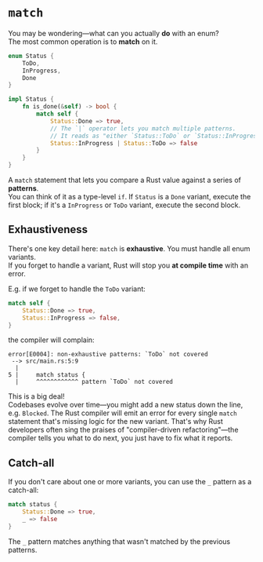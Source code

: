 # `match`

You may be wondering—what can you actually **do** with an enum?\
The most common operation is to **match** on it.

```rust
enum Status {
    ToDo,
    InProgress,
    Done
}

impl Status {
    fn is_done(&self) -> bool {
        match self {
            Status::Done => true,
            // The `|` operator lets you match multiple patterns.
            // It reads as "either `Status::ToDo` or `Status::InProgress`".
            Status::InProgress | Status::ToDo => false
        }
    }
}
```

A `match` statement that lets you compare a Rust value against a series of **patterns**.\
You can think of it as a type-level `if`. If `Status` is a `Done` variant, execute the first block;
if it's a `InProgress` or `ToDo` variant, execute the second block.

## Exhaustiveness

There's one key detail here: `match` is **exhaustive**. You must handle all enum variants.\
If you forget to handle a variant, Rust will stop you **at compile time** with an error.

E.g. if we forget to handle the `ToDo` variant:

```rust
match self {
    Status::Done => true,
    Status::InProgress => false,
}
```

the compiler will complain:

```text
error[E0004]: non-exhaustive patterns: `ToDo` not covered
 --> src/main.rs:5:9
  |
5 |     match status {
  |     ^^^^^^^^^^^^ pattern `ToDo` not covered
```

This is a big deal!\
Codebases evolve over time—you might add a new status down the line, e.g. `Blocked`. The Rust compiler
will emit an error for every single `match` statement that's missing logic for the new variant.
That's why Rust developers often sing the praises of "compiler-driven refactoring"—the compiler tells you
what to do next, you just have to fix what it reports.

## Catch-all

If you don't care about one or more variants, you can use the `_` pattern as a catch-all:

```rust
match status {
    Status::Done => true,
    _ => false
}
```

The `_` pattern matches anything that wasn't matched by the previous patterns.
